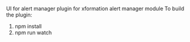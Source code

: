 UI for alert manager plugin for xformation alert manager module
To build the plugin:
1) npm install
2) npm run watch